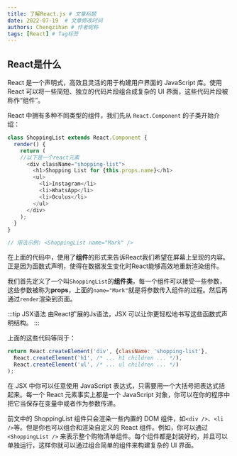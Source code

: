 ```yaml
---
title: 了解React.js # 文章标题
date: 2022-07-19  # 文章修改时间
authors: Chengzihan # 作者昵称
tags: [React] # Tag标签
---
```

## React是什么

React 是一个声明式，高效且灵活的用于构建用户界面的 JavaScript 库。使用 React 可以将一些简短、独立的代码片段组合成复杂的 UI 界面，这些代码片段被称作“组件”。  

React 中拥有多种不同类型的组件，我们先从 `React.Component` 的子类开始介绍：  

```js
class ShoppingList extends React.Component {
  render() {
    return (
    //以下是一个react元素 
      <div className="shopping-list">
        <h1>Shopping List for {this.props.name}</h1>
        <ul>
          <li>Instagram</li>
          <li>WhatsApp</li>
          <li>Oculus</li>
        </ul>
      </div>
    );
  }
}

// 用法示例: <ShoppingList name="Mark" />
```

在上面的代码中，使用了**组件**的形式来告诉React我们希望在屏幕上呈现的内容。正是因为函数式声明，使得在数据发生变化时React能够高效地重新渲染组件。  

我们首先定义了一个叫`ShoppingList`的**组件类**，每一个组件可以接受一些参数，这些参数被称为**props**，上面的`name="Mark"`就是将参数传入组件的过程。然后再通过`render`渲染到页面。  

:::tip JSX语法
由React扩展的Js语法，JSX 可以让你更轻松地书写这些函数式声明结构。
:::

上面的这些代码等同于：

```js
return React.createElement('div', {className: 'shopping-list'},
  React.createElement('h1', /* ... h1 children ... */),
  React.createElement('ul', /* ... ul children ... */)
);
```

在 JSX 中你可以任意使用 JavaScript 表达式，只需要用一个大括号把表达式括起来。每一个 React 元素事实上都是一个 JavaScript 对象，你可以在你的程序中把它当保存在变量中或者作为参数传递。  

前文中的 ShoppingList 组件只会渲染一些内置的 DOM 组件，如`<div />`、`<li />`等。但是你也可以组合和渲染自定义的 React 组件。例如，你可以通过 `<ShoppingList />` 来表示整个购物清单组件。每个组件都是封装好的，并且可以单独运行，这样你就可以通过组合简单的组件来构建复杂的 UI 界面。
